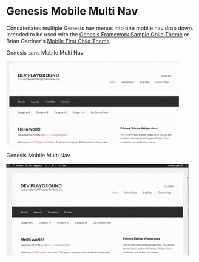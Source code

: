 Genesis Mobile Multi Nav
========================

Concatenates multiple Genesis nav menus into one mobile nav drop down. Intended to be used with the [Genesis Framework Sample Child Theme](http://my.studiopress.com/themes/genesis/) or Brian Gardner's [Mobile First Child Theme](http://briangardner.com/themes/mobile-first/).


Genesis sans Mobile Multi Nav

![Animated GIF showing a screenshot of a Genesis website while the browser window is resized without Genesis Mobile Multi Nav. ](https://github.com/MikeGillihan/genesis-mobile-multi-nav/blob/master/no-gmmn.gif "That's a lot of burgers.")






Genesis Mobile Multi Nav

![Animated GIF showing a screenshot of a Genesis website while the browser window is resized with Genesis Mobile Multi Nav. ](https://github.com/MikeGillihan/genesis-mobile-multi-nav/blob/master/gmmn.gif "Where's the beef?!")